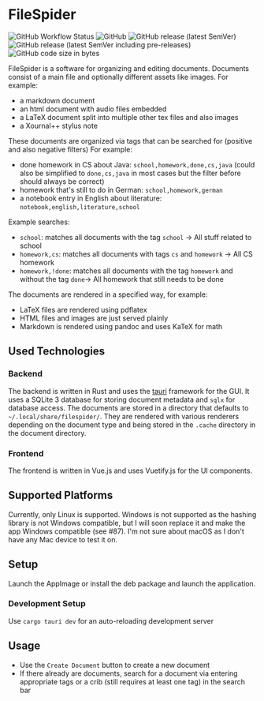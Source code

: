 # FileSpider

![GitHub Workflow Status](https://img.shields.io/github/actions/workflow/status/kruemmelspalter/filespider/docker.yml)
![GitHub](https://img.shields.io/github/license/kruemmelspalter/filespider)
![GitHub release (latest SemVer)](https://img.shields.io/github/v/release/kruemmelspalter/filespider)
![GitHub release (latest SemVer including pre-releases)](https://img.shields.io/github/v/release/kruemmelspalter/filespider?include_prereleases)
![GitHub code size in bytes](https://img.shields.io/github/languages/code-size/kruemmelspalter/filespider)

FileSpider is a software for organizing and editing documents.
Documents consist of a main file and optionally different assets like images.
For example:

- a markdown document
- an html document with audio files embedded
- a LaTeX document split into multiple other tex files and also images
- a Xournal++ stylus note

These documents are organized via tags that can be searched for (positive and also negative filters)
For example:

- done homework in CS about Java: `school,homework,done,cs,java` (could also be simplified to `done,cs,java` in most
  cases but the filter before should always be correct)
- homework that's still to do in German: `school,homework,german`
- a notebook entry in English about literature: `notebook,english,literature,school`

Example searches:

- `school`: matches all documents with the tag `school` -> All stuff related to school
- `homework,cs`: matches all documents with tags `cs` and `homework` -> All CS homework
- `homework,!done`: matches all documents with the tag `homework` and without the tag `done`-> All homework that still
  needs to be done

The documents are rendered in a specified way, for example:

- LaTeX files are rendered using pdflatex
- HTML files and images are just served plainly
- Markdown is rendered using pandoc and uses KaTeX for math

## Used Technologies

### Backend

The backend is written in Rust and uses the [tauri](https://tauri.app/) framework for the GUI. It uses a SQLite 3
database for storing document metadata and `sqlx` for database access. The documents are stored in a directory that
defaults to `~/.local/share/filespider/`. They are rendered with various renderers depending on the document type and
being stored in the `.cache` directory in the document directory.

### Frontend

The frontend is written in Vue.js and uses Vuetify.js for the UI components.

## Supported Platforms

Currently, only Linux is supported. Windows is not supported as the hashing library is not Windows compatible, but I
will soon replace it and make the app Windows compatible (see #87). I'm not sure about macOS as I don't have any Mac
device to test it on.

## Setup

Launch the AppImage or install the deb package and launch the application.

### Development Setup

Use `cargo tauri dev` for an auto-reloading development server

## Usage

- Use the `Create Document` button to create a new document
- If there already are documents, search for a document via entering appropriate tags or a crib (still requires at least
  one tag) in the search bar

